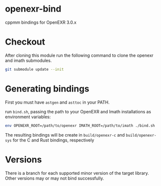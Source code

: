 # openexr-bind
cppmm bindings for OpenEXR 3.0.x

# Checkout
After cloning this module run the following command to clone the openexr and imath submodules.
```bash
git submodule update --init
```

# Generating bindings
First you must have `astgen` and `asttoc` in your PATH. 

run `bind.sh`, passing the path to your OpenEXR and Imath installations as environment variables:
```bash
env OPENEXR_ROOT=/path/to/openexr IMATH_ROOT=/path/to/imath ./bind.sh
```

The resulting bindings will be create in `build/openexr-c` and `build/openexr-sys` for the C and Rust bindings, respectively

# Versions
There is a branch for each supported minor version of the target library. Other versions may or may not bind successfully.
